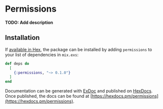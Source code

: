 # Permissions

**TODO: Add description**

## Installation

If [available in Hex](https://hex.pm/docs/publish), the package can be installed
by adding `permissions` to your list of dependencies in `mix.exs`:

```elixir
def deps do
  [
    {:permissions, "~> 0.1.0"}
  ]
end
```

Documentation can be generated with [ExDoc](https://github.com/elixir-lang/ex_doc)
and published on [HexDocs](https://hexdocs.pm). Once published, the docs can
be found at [https://hexdocs.pm/permissions](https://hexdocs.pm/permissions).


